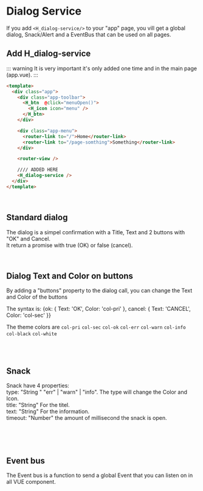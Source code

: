 # Dialog Service

If you add `<H_dialog-service/>` to your "app" page, you vill get a global dialog, Snack/Alert and a EventBus that can be used on all pages.

## Add H_dialog-service

::: warning
It is very important it's only added one time and in the main page (app.vue).
:::

```html
<template>
  <div class="app">
    <div class="app-toolbar">
      <H_btn  @click="menuOpen()">
        <H_icon icon="menu" />
      </H_btn>
    </div>

    <div class="app-menu">
      <router-link to="/">Home</router-link>
      <router-link to="/page-somthing">Something</router-link>
    </div>

    <router-view />

    //// ADDED HERE
    <H_dialog-service />
  </div>
</template>
```

<br>

## Standard dialog

The dialog is a simpel confirmation with a Title, Text and 2 buttons with "OK" and Cancel.<br>
It return a promise with true (OK) or false (cancel).

<hhl-live-editor title="" htmlCode='
      <template>
      <div>
            <H_btn @click="open">Dialog open</H_btn>
      </div>
      </template>
      <script>
      function open() {
         hhl.dialog("I am the Title", "I am the Text !!!!!!!!!!!!!!!!!!!!!!")
          .then(() => {
            alert("You clicked OK");
          })
          .catch(() => {
            alert("You clicked CANCEL");
          });
        }
        return { open }
      </script>
'>
</hhl-live-editor>

<br>

## Dialog Text and Color on buttons

By adding a "buttons" property to the dialog call, you can change the Text and Color of the buttons

The syntax is:
{ok: { Text: 'OK', Color: 'col-pri' }, cancel: { Text: 'CANCEL', Color: 'col-sec' }}

The theme colors are `col-pri` `col-sec` `col-ok` `col-err` `col-warn` `col-info` `col-black` `col-white`<br>
<br>

<hhl-live-editor title="" htmlCode='
      <template>
      <div>
            <H_btn @click="open">Dialog open</H_btn>
      </div>
      </template>
      <script>
      function open() {
         hhl.dialog("Change Text & Color on buttons",
            "By adding a buttons property to the dialog call, you can change the Text and Color of the buttons",
            { ok: { Text: "YES", Color: "col-ok" }, cancel: { Color: "col-err" } })
          .then(() => {
            alert("You clicked OK");
          })
          .catch(() => {
            alert("You clicked CANCEL");
          });
        }
        return { open }
      </script>
'>
</hhl-live-editor>

<br>

## Snack

Snack have 4 properties: <br>
type: "String " "err" | "warn" | "info". The type will change the Color and Icon.<br>
title: "String" For the titel.<br>
text: "String" For the information.<br>
timeout: "Number" the amount of millisecond the snack is open.<br>

<br>

<hhl-live-editor title="" htmlCode='
      <template>
      <div class="flex items-center gap-4 flex-wrap">
            <H_btn @click="open(`info`)">Snack Info</H_btn>
            <H_btn @click="open(`warn`)">Snack Warning</H_btn>
            <H_btn @click="open(`err`)">Snack Error</H_btn>
      </div>
      </template>
      <script>
        function open(val) {
          hhl.alert(val, "TITLE", "Showing information");
          }
          return { open }
      </script>
'>
</hhl-live-editor>

<br>

## Event bus

The Event bus is a function to send a global Event that you can listen on in all VUE component.

<hhl-live-editor title="" htmlCode='
      <template>
      <div>
            <H_btn @click="send">Send event</H_btn>
      </div>
      </template>
      <script>
        hhl.event.on("SomeUnikName", (payload) => {
          alert(payload);
        });
        function send() {
          hhl.event.emit("SomeUnikName", "Hello from event");
          }
          return { send }
      </script>
'>
</hhl-live-editor>

<br>
